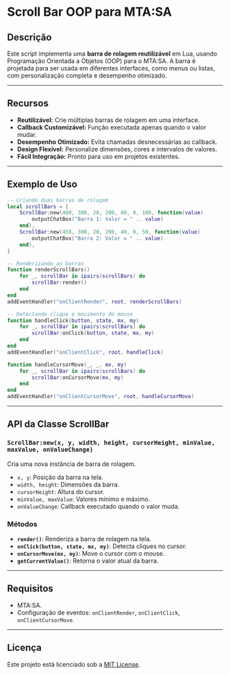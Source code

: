 # Scroll Bar OOP para MTA:SA

## Descrição
Este script implementa uma **barra de rolagem reutilizável** em Lua, usando Programação Orientada a Objetos (OOP) para o MTA:SA. A barra é projetada para ser usada em diferentes interfaces, como menus ou listas, com personalização completa e desempenho otimizado.

---

## Recursos

- **Reutilizável:** Crie múltiplas barras de rolagem em uma interface.
- **Callback Customizável:** Função executada apenas quando o valor mudar.
- **Desempenho Otimizado:** Evita chamadas desnecessárias ao callback.
- **Design Flexível:** Personalize dimensões, cores e intervalos de valores.
- **Fácil Integração:** Pronto para uso em projetos existentes.

---

## Exemplo de Uso

```lua
-- Criando duas barras de rolagem
local scrollBars = {
    ScrollBar:new(400, 300, 20, 200, 40, 0, 100, function(value)
        outputChatBox("Barra 1: Valor = " .. value)
    end),
    ScrollBar:new(450, 300, 20, 200, 40, 0, 50, function(value)
        outputChatBox("Barra 2: Valor = " .. value)
    end),
}

-- Renderizando as barras
function renderScrollBars()
    for _, scrollBar in ipairs(scrollBars) do
        scrollBar:render()
    end
end
addEventHandler("onClientRender", root, renderScrollBars)

-- Detectando clique e movimento do mouse
function handleClick(button, state, mx, my)
    for _, scrollBar in ipairs(scrollBars) do
        scrollBar:onClick(button, state, mx, my)
    end
end
addEventHandler("onClientClick", root, handleClick)

function handleCursorMove(_, _, mx, my)
    for _, scrollBar in ipairs(scrollBars) do
        scrollBar:onCursorMove(mx, my)
    end
end
addEventHandler("onClientCursorMove", root, handleCursorMove)
```

---

## API da Classe ScrollBar

### `ScrollBar:new(x, y, width, height, cursorHeight, minValue, maxValue, onValueChange)`
Cria uma nova instância de barra de rolagem.

- `x, y`: Posição da barra na tela.
- `width, height`: Dimensões da barra.
- `cursorHeight`: Altura do cursor.
- `minValue, maxValue`: Valores mínimo e máximo.
- `onValueChange`: Callback executado quando o valor muda.

### Métodos

- **`render()`**: Renderiza a barra de rolagem na tela.
- **`onClick(button, state, mx, my)`**: Detecta cliques no cursor.
- **`onCursorMove(mx, my)`**: Move o cursor com o mouse.
- **`getCurrentValue()`**: Retorna o valor atual da barra.

---

## Requisitos

- MTA:SA.
- Configuração de eventos: `onClientRender`, `onClientClick`, `onClientCursorMove`.

---

## Licença
Este projeto está licenciado sob a [MIT License](LICENSE).
